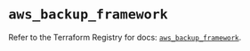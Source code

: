 # `aws_backup_framework`

Refer to the Terraform Registry for docs: [`aws_backup_framework`](https://registry.terraform.io/providers/hashicorp/aws/5.38.0/docs/resources/backup_framework).
